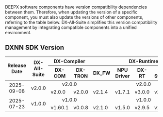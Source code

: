 DEEPX software components have version compatibility dependencies between them. Therefore, when updating the version of a specific component, you must also update the versions of other components, referring to the table below. DX-All-Suite simplifies this version compatibility management by integrating compatible components into a unified environment.

## DXNN SDK Version

<table>
  <thead>
    <tr>
      <th rowspan="2">Release Date</th>
      <th rowspan="2">DX-All-Suite</th>
      <th colspan="2">DX-Compiler</th>
      <th colspan="5">DX-Runtime</th>
    </tr>
    <tr>
      <th>DX-COM</th>
      <th>DX-TRON</th>
      <th>DX_FW</th>
      <th>NPU Driver</th>
      <th>DX-RT</th>
      <th>DX-Stream</th>
      <th>DX-APP</th>
    </tr>
  </thead>
  <tbody>
    <tr>
      <td rowspan="2" style="text-align: center">2025-09-08</td>
      <td rowspan="2" style="text-align: center">v2.0.0</td>
      <td colspan="2" style="text-align: center">v2.0.0</td>
      <td colspan="5" style="text-align: center">v2.0.0</td>
    </tr>
    <tr>
      <td>v2.0.0</td>
      <td>v2.0.0</td>
      <td>v2.1.4</td>
      <td>v1.7.1</td>
      <td>v3.0.0</td>
      <td>v2.0.0</td>
      <td>v2.0.0</td>
    </tr>
    <tr>
      <td rowspan="2" style="text-align: center">2025-07-23</td>
      <td rowspan="2" style="text-align: center">v1.0.0</td>
      <td colspan="2" style="text-align: center">v1.0.0</td>
      <td colspan="5" style="text-align: center">v1.0.0</td>
    </tr>
    <tr>
      <td>v1.60.1</td>
      <td>v0.0.8</td>
      <td>v2.1.0</td>
      <td>v1.5.0</td>
      <td>v2.9.5</td>
      <td>v1.7.0</td>
      <td>v1.11.0</td>
    </tr>
  </tbody>
</table>
